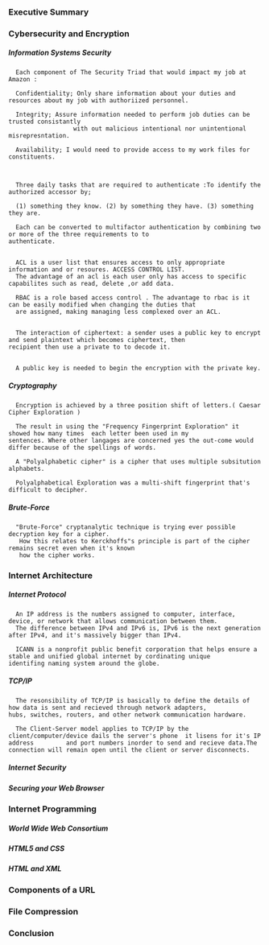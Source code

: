 ### Executive Summary 



### Cybersecurity and Encryption

##### Information Systems Security


      Each component of The Security Triad that would impact my job at Amazon :
      
      Confidentiality; Only share information about your duties and resources about my job with authoriized personnel.
      
      Integrity; Assure information needed to perform job duties can be trusted consistantly 
                      with out malicious intentional nor unintentional misrepresntation.
                      
      Availability; I would need to provide access to my work files for constituents.
      
      
        
      Three daily tasks that are required to authenticate :To identify the authorized accessor by; 
      
      (1) something they know. (2) by something they have. (3) something they are.
      
      Each can be converted to multifactor authentication by combining two or more of the three requirements to to                             authenticate.
      
      
      ACL is a user list that ensures access to only appropriate information and or resoures. ACCESS CONTROL LIST.
      The advantage of an acl is each user only has access to specific capabilites such as read, delete ,or add data.
      
      RBAC is a role based access control . The advantage to rbac is it can be easily modified when changing the duties that 
      are assigned, making managing less complexed over an ACL.
      
      
      The interaction of ciphertext: a sender uses a public key to encrypt and send plaintext which becomes ciphertext, then                   recipient then use a private to to decode it.
      
      
      A public key is needed to begin the encryption with the private key.
                                            
      
     
##### Cryptography

      
      Encryption is achieved by a three position shift of letters.( Caesar Cipher Exploration ) 
      
      The result in using the "Frequency Fingerprint Exploration" it showed how many times  each letter been used in my                       sentences. Where other langages are concerned yes the out-come would differ because of the spellings of words.
      
      A "Polyalphabetic cipher" is a cipher that uses multiple subsitution alphabets.
      
      Polyalphabetical Exploration was a multi-shift fingerprint that's difficult to decipher.
      


##### Brute-Force


      "Brute-Force" cryptanalytic technique is trying ever possible decryption key for a cipher.
       How this relates to Kerckhoffs"s principle is part of the cipher remains secret even when it's known
       how the cipher works.
       
       

### Internet Architecture


##### Internet Protocol


      An IP address is the numbers assigned to computer, interface, device, or network that allows communication between them.
      The difference between IPv4 and IPv6 is, IPv6 is the next generation after IPv4, and it's massively bigger than IPv4.
      
      ICANN is a nonprofit public benefit corporation that helps ensure a stable and unified global internet by cordinating unique             identifing naming system around the globe.
      


##### TCP/IP


      The resonsibility of TCP/IP is basically to define the details of how data is sent and recieved through network adapters,               hubs, switches, routers, and other network communication hardware.
      
      The Client-Server model applies to TCP/IP by the client/computer/device dails the server's phone  it lisens for it's IP address         and port numbers inorder to send and recieve data.The connection will remain open until the client or server disconnects.
      
      
      
##### Internet Security





##### Securing your Web Browser



### Internet Programming



##### World Wide Web Consortium



##### HTML5 and CSS



##### HTML and XML



### Components of a URL



### File Compression



### Conclusion

